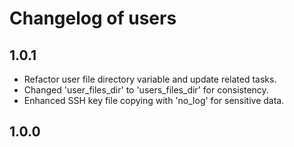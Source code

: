 # Changelog of users

## 1.0.1

- Refactor user file directory variable and update related tasks. 
- Changed 'user_files_dir' to 'users_files_dir' for consistency. 
- Enhanced SSH key file copying with 'no_log' for sensitive data.

## 1.0.0
